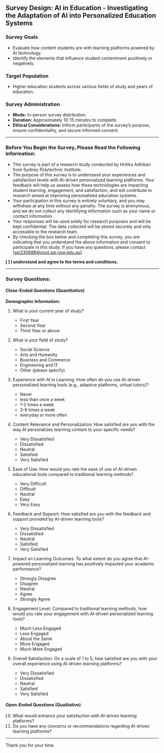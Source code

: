 ## Survey Design: AI in Education - Investigating the Adaptation of AI into Personalized Education Systems

### Survey Goals
- Evaluate how content students are with learning platforms powered by AI technology.
- Identify the elements that influence student contentment positively or negatively.

### Target Population
- Higher education students across various fields of study and years of education.

### Survey Administration
- **Mode:** In-person survey distribution.
- **Duration:** Approximately 10-15 minutes to complete.
- **Ethical Considerations:** Inform participants of the survey’s purpose, ensure confidentiality, and secure informed consent.

---

### Before You Begin the Survey, Please Read the Following Information:
- This survey is part of a research study conducted by Hritika Adhikari from Sydney Polytechnic Institute.
- The purpose of this survey is to understand your experiences and satisfaction levels with AI-driven personalized learning platforms. Your feedback will help us assess how these technologies are impacting student learning, engagement, and satisfaction, and will contribute to research aimed at improving personalized education systems.
- Your participation in this survey is entirely voluntary, and you may withdraw at any time without any penalty. The survey is anonymous, and we do not collect any identifying information such as your name or contact information.
- Your responses will be used solely for research purposes and will be kept confidential. The data collected will be stored securely and only accessible to the research team.
- By checking the box below and completing this survey, you are indicating that you understand the above information and consent to participate in this study. If you have any questions, please contact [spi230688@stud.spi.nsw.edu.au].

**[ ] I understand and agree to the terms and conditions.**

---

### Survey Questions:

#### Close-Ended Questions (Quantitative)

**Demographic Information:**
1. What is your current year of study?
   - First Year
   - Second Year
   - Third Year or above

2. What is your field of study?
   - Social Science
   - Arts and Humanity
   - Business and Commerce
   - Engineering and IT
   - Other (please specify)

3. Experience with AI in Learning: How often do you use AI-driven personalized learning tools (e.g., adaptive platforms, virtual tutors)?
   - Never
   - less than once a week
   - 1-2 times a week
   - 3-6 times a week
   - everyday or more often

4. Content Relevance and Personalization: How satisfied are you with the way AI personalizes learning content to your specific needs?
   - Very Dissatisfied
   - Dissatisfied
   - Neutral
   - Satisfied
   - Very Satisfied

5. Ease of Use: How would you rate the ease of use of AI-driven educational tools compared to traditional learning methods?
   - Very Difficult
   - Difficult
   - Neutral
   - Easy
   - Very Easy

6. Feedback and Support: How satisfied are you with the feedback and support provided by AI-driven learning tools?
   - Very Dissatisfied
   - Dissatisfied
   - Neutral
   - Satisfied
   - Very Satisfied

7. Impact on Learning Outcomes: To what extent do you agree that AI-powered personalized learning has positively impacted your academic performance?
   - Strongly Disagree
   - Disagree
   - Neutral
   - Agree
   - Strongly Agree

8. Engagement Level: Compared to traditional learning methods, how would you rate your engagement with AI-driven personalized learning tools?
   - Much Less Engaged
   - Less Engaged
   - About the Same
   - More Engaged
   - Much More Engaged
     
9. Overall Satisfaction: On a scale of 1 to 5, how satisfied are you with your overall experience using AI-driven learning platforms?
   - Very Dissatisfied
   - Dissatisfied
   - Neutral
   - Satisfied
   - Very Satisfied

#### Open-Ended Questions (Qualitative)
10. What would enhance your satisfaction with AI-driven learning platforms?
11. Do you have any concerns or recommendations regarding AI-driven learning platforms?

---

Thank you for your time.

